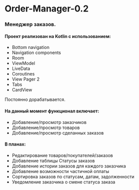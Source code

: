 # Order-Manager-0.2
### Менеджер  заказов.
#### Проект реализован на Kotlin с использованием:
- Bottom navigation
- Navigation components
- Room
- ViewModel
- LiveData
- Coroutines
- View Pager 2
- Tabs
- CardView

Постоянно дорабатывается.
#### На данный момент функционал включает:
- Добавление/просмотр заказчиков
- Добавление/просмотр товаров
- Добавление/просмотр сделанных заказов

#### В планах:
- Редактирование товаров/покупателей/заказов
- Добавление таблицы Статусы заказов
- Добавление истории заказов для каждого заказчика
- Добавление возможности частичной оплаты
- Сортировка заказов по статусам, датам, задолженности
- Уведомление заказчика о смене статуса заказа
